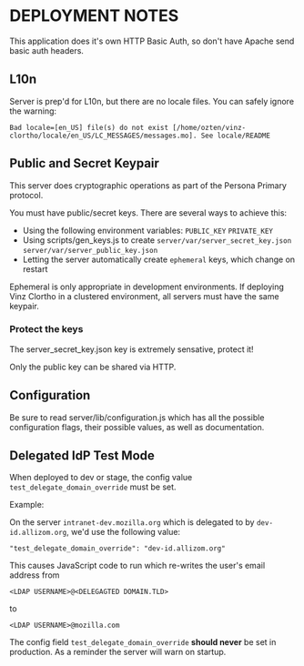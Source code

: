 # DEPLOYMENT NOTES #

This application does it's own HTTP Basic Auth, so don't have Apache send basic auth headers.

## L10n
Server is prep'd for L10n, but there are no locale files. You can safely ignore the warning:

    Bad locale=[en_US] file(s) do not exist [/home/ozten/vinz-clortho/locale/en_US/LC_MESSAGES/messages.mo]. See locale/README

## Public and Secret Keypair
This server does cryptographic operations as part of the Persona Primary protocol.

You must have public/secret keys. There are several ways to achieve this:
* Using the following environment variables: ``PUBLIC_KEY`` ``PRIVATE_KEY``
* Using scripts/gen_keys.js to create ``server/var/server_secret_key.json``  ``server/var/server_public_key.json``
* Letting the server automatically create ``ephemeral`` keys, which change on restart

Ephemeral is only appropriate in development environments. If deploying Vinz Clortho in a clustered environment, all
servers must have the same keypair.

### Protect the keys
The server_secret_key.json key is extremely sensative, protect it!

Only the public key can be shared via HTTP.

## Configuration

Be sure to read server/lib/configuration.js which has all the possible configuration flags, their possible values, as well as documentation.

## Delegated IdP Test Mode
When deployed to dev or stage, the config value ``test_delegate_domain_override`` must be set.

Example:

On the server ``intranet-dev.mozilla.org`` which is delegated to by ``dev-id.allizom.org``, we'd use the following value:

    "test_delegate_domain_override": "dev-id.allizom.org"

This causes JavaScript code to run which re-writes the user's email address from

    <LDAP USERNAME>@<DELEGAGTED DOMAIN.TLD>

to

    <LDAP USERNAME>@mozilla.com

The config field ``test_delegate_domain_override`` **should never** be set in production. As a reminder the server will warn on startup.